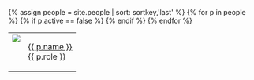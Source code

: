 <div class="dataset-table">
  <table>
    {% assign people = site.people | sort: sortkey,'last' %}
    {% for p in people %}
      {% if p.active == false %}
        <tr style="text-align:left">
          <td style="text-align:center;" ><div style="height: 4.5em; height: 4.5em;"><img style="max-height: 4.5em; max-height: 4.5em;" src="{{ p.image | default: '/assets/images/person.png' }}"/></div></td>
          <td style="text-align:left" ><a href="{{ p.url }}">{{ p.name }}</a><br/>{{ p.role }}<br/></td>
        </tr>
      {% endif %}
    {% endfor %}
  </table>
</div>